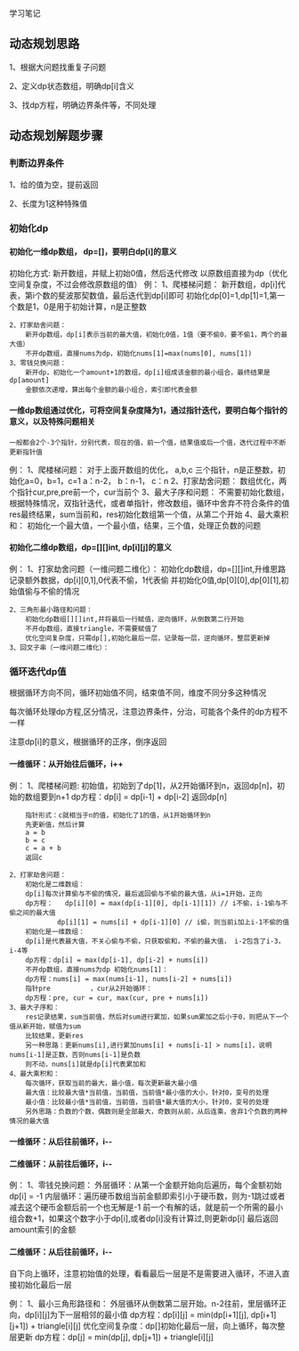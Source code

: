 学习笔记

## 动态规划思路

1、根据大问题找重复子问题

2、定义dp状态数组，明确dp[i]含义

3、找dp方程，明确边界条件等，不同处理


## 动态规划解题步骤

### 判断边界条件

1、给的值为空，提前返回

2、长度为1这种特殊值

### 初始化dp

#### 初始化一维dp数组， dp=[]，要明白dp[i]的意义
初始化方式: 
	新开数组，并赋上初始0值，然后迭代修改
	以原数组直接为dp（优化空间复杂度，不过会修改原数组的值）
例：
	1、爬楼梯问题：
		新开数组，dp[i]代表，第i个数的斐波那契数值，最后迭代到dp[i]即可
		初始化dp[0]=1,dp[1]=1,第一个数是1，0是用于初始计算，n是正整数

	2、打家劫舍问题：
		新开dp数组，dp[i]表示当前的最大值，初始化0值，1值（要不偷0，要不偷1，两个的最大值）
		不开dp数组，直接nums为dp，初始化nums[1]=max(nums[0], nums[1])
	3、零钱兑换问题：
		新开dp，初始化一个amount+1的数组，dp[i]组成该金额的最小组合，最终结果是dp[amount]
		金额依次递增，算出每个金额的最小组合，索引即代表金额



#### 一维dp数组通过优化，可将空间复杂度降为1，通过指针迭代，要明白每个指针的意义，以及特殊问题相关
	一般都会2个-3个指针，分别代表，现在的值，前一个值，结果值或后一个值，迭代过程中不断更新指针值
例：
	1、爬楼梯问题：
		对于上面开数组的优化， a,b,c 三个指针，n是正整数，初始化a=0，b=1，c=1
		a：n-2， b：n-1， c：n
	2、打家劫舍问题：
		数组优化，两个指针cur,pre,pre前一个，cur当前个
	3、最大子序和问题：
		不需要初始化数组，根据特殊情况，双指针迭代，或者单指针，修改数组，循环中舍弃不符合条件的值
		res最终结果，sum当前和，res初始化数组第一个值，从第二个开始
	4、最大乘积和：
		初始化一个最大值，一个最小值，结果，三个值，处理正负数的问题


#### 初始化二维dp数组，dp=[][]int, dp[i][j]的意义
例：
	1、打家劫舍问题（一维问题二维化）：
		初始化dp数组，dp=[][]int,升维思路记录额外数据，dp[i][0,1],0代表不偷，1代表偷
		并初始化0值,dp[0][0],dp[0][1],初始值偷与不偷的情况

	2、三角形最小路径和问题：
		初始化dp数组[][]int,并将最后一行赋值，逆向循环，从倒数第二行开始
		不开dp数组，直接triangle，不需要赋值了
		优化空间复杂度，只需dp[],初始化最后一层，记录每一层，逆向循环，整层更新掉
	3、回文子串（一维问题二维化）：



### 循环迭代dp值

根据循环方向不同，循环初始值不同，结束值不同，维度不同分多这种情况

每次循环处理dp方程,区分情况，注意边界条件，分治，可能各个条件的dp方程不一样

注意dp[i]的意义，根据循环的正序，倒序返回

#### 一维循环：从开始往后循环，i++

例：
	1、爬楼梯问题:
		初始值，初始到了dp[1]，从2开始循环到n，返回dp[n]，初始的数组要到n+1
		dp方程：dp[i] = dp[i-1] + dp[i-2]
		返回dp[n]
		
		指针形式：c就相当于n的值，初始化了1的值，从1开始循环到n
		先更新值，然后计算
		a = b
		b = c
		c = a + b
		返回c

	2、打家劫舍问题：
		初始化是二维数组：
		dp[i]每次计算偷与不偷的情况，最后返回偷与不偷的最大值，从i=1开始，正向
		dp方程：	dp[i][0] = max(dp[i-1][0], dp[i-1][1]) // i不偷，i-1偷与不偷之间的最大值
        		dp[i][1] = nums[i] + dp[i-1][0] // i偷，则当前i加上i-1不偷的值
        初始化是一维数组：
        dp[i]是代表最大值，不关心偷与不偷，只获取偷和，不偷的最大值， i-2包含了i-3，i-4等
        dp方程：dp[i] = max(dp[i-1], dp[i-2] + nums[i])
        不开dp数组，直接nums为dp 初始化nums[1]： 
        dp方程：nums[i] = max(nums[i-1], nums[i-2] + nums[i])
        指针pre          ，cur从2开始循环：
        dp方程：pre, cur = cur, max(cur, pre + nums[i])
    3、最大子序和：
    	res记录结果，sum当前值，然后对sum进行累加，如果sum累加之后小于0，则把从下一个值从新开始，赋值为sum
    	比较结果，更新res
    	另一种思路：更新nums[i],进行累加nums[i] + nums[i-1] > nums[i]，说明nums[i-1]是正数，否则nums[i-1]是负数
    	则不动，nums[i]就是dp[i]代表累加和
    4、最大乘积和：
    	每次循环，获取当前的最大，最小值，每次更新最大最小值 
    	最大值：比较最大值*当前值，当前值，当前值*最小值的大小，针对0，变号的处理
    	最小值：比较最小值*当前值，当前值，当前值*最大值的大小，针对0，变号的处理
    	另外思路：负数的个数，偶数则是全部最大，奇数则从前，从后连乘，舍弃1个负数的两种情况的最大值



#### 一维循环：从后往前循环，i--

#### 二维循环：从前往后循环，i--

例：
	1、零钱兑换问题：
    外层循环：从第一个金额开始向后遍历，每个金额初始dp[i] = -1
    内层循环：遍历硬币数组当前金额即索引小于硬币数，则为-1跳过或者减去这个硬币金额后前一个也无解是-1
    		 前一个有解的话，就是前一个所需的最小组合数+1，如果这个数字小于dp[i],或者dp[i]没有计算过,则更新dp[i]
   	最后返回amount索引的金额

#### 二维循环：从后往前循环，i--

自下向上循环，注意初始值的处理，看看最后一层是不是需要进入循环，不进入直接初始化最后一层

例：
	1、最小三角形路径和：
	外层循环从倒数第二层开始。n-2往前，里层循环正向，dp[i][j]为下一层相邻的最小值
	dp方程：dp[i][j] = min(dp[i+1][j], dp[i+1][j+1]) + triangle[i][j]
	优化空间复杂度：dp[]初始化最后一层，向上循环，每次整层更新
	dp方程：dp[j] = min(dp[j], dp[j+1]) + triangle[i][j]